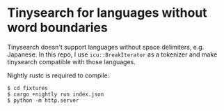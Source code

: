 # Tinysearch for languages without word boundaries

Tinysearch doesn't support languages without space delimiters, e.g. Japanese.
In this repo, I use `icu::BreakIterator` as a tokenizer and make tinysearch compatible with those languages.

Nightly rustc is required to compile:

```
$ cd fixtures 
$ cargo +nightly run index.json
$ python -m http.server
```
